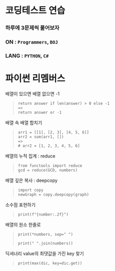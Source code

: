 # 코딩테스트 연습

### 하루에 3문제씩 풀어보자

### ON : `Programmers`, `BOJ`

### LANG : `PYTHON`,  `C#`

# 파이썬 리멤버스

배열이 있으면 배열 없으면 -1
> ```
> return answer if len(answer) > 0 else -1
> =>
> return answer or -1
> ```

배열 속 배열 합치기
> ```
> arr1 = [[1], [2, 3], [4, 5, 6]]
> arr2 = sum(arr1, [])
> =>
> # arr2 = [1, 2, 3, 4, 5, 6]
> ```

배열의 누적 집계 : reduce
> ```
> from functools import reduce
> gcd = reduce(GCD, numbers)
> ```

배열 깊은 복사 : deepcopy
> ```
> import copy
> newGraph = copy.deepcopy(graph)
> ```

소수점 표현하기
> ```
> print(f"{number:.2f}")
> ```

배열의 원소 한줄로
> ```
> print(*numbers, sep=" ")
> ```
> ```
> print(" ".join(numbers))
> ```

딕셔너리 value의 최댓값을 가진 key 찾기
> ```
> print(max(dic, key=dic.get))
> ```
